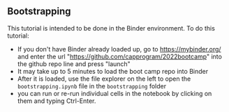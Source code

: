 ## Bootstrapping

This tutorial is intended to be done in the Binder environment. To do this tutorial:
 * If you don't have Binder already loaded up, go to https://mybinder.org/ and enter the url "https://github.com/capprogram/2022bootcamp" into the github repo line and press "launch"
 * It may take up to 5 minutes to load the boot camp repo into Binder
 * After it is loaded, use the file explorer on the left to open the `bootstrapping.ipynb` file in the `bootstrapping` folder
 * you can run or re-run individual cells in the notebook by clicking on them and typing Ctrl-Enter. 

